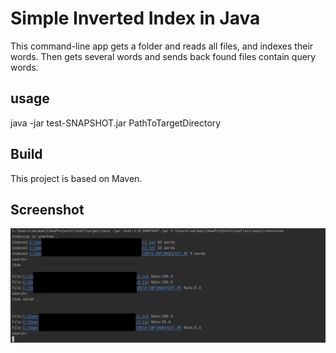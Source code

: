 # Simple Inverted Index in Java 
 This command-line app gets a folder and reads all files, and indexes their words. Then gets several words and sends back found files contain query words. 
 
 ## usage 

java -jar test-SNAPSHOT.jar PathToTargetDirectory

## Build

This project is based on Maven.

## Screenshot
![Screenshot](invertedindex1.PNG)



